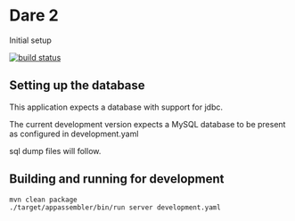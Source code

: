 # Dare 2

Initial setup

[![build status](https://travis-ci.org/renevanderark/dare2.svg?branch=master)](https://travis-ci.org/renevanderark/dare2)

## Setting up the database

This application expects a database with support for jdbc. 

The current development version expects a MySQL database to be present as configured in development.yaml

sql dump files will follow.


## Building and running for development

```sh
mvn clean package
./target/appassembler/bin/run server development.yaml
```